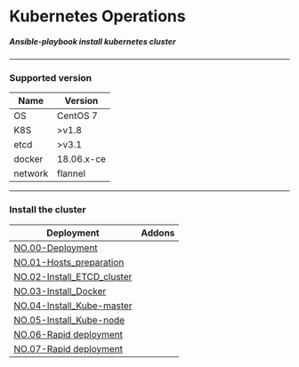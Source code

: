 # Kubernetes **Op**erations 

##### Ansible-playbook install kubernetes cluster

------

### Supported version

| Name    | Version    |
| ------- | ---------- |
| OS      | CentOS 7   |
| K8S     | >v1.8      |
| etcd    | >v3.1      |
| docker  | 18.06.x-ce |
| network | flannel    |

------

### Install the cluster

| Deployment                                                   | Addons |
| ------------------------------------------------------------ | ------ |
| <a href="docs/setup/00.K8S_multi-master_deployment.md">NO.00-Deployment</a> |        |
| <a href="docs/setup/01.Hosts_environment_preparation.md">NO.01-Hosts_preparation</a> |        |
| <a href="docs/setup/02.Install_ETCD_cluster.md">NO.02-Install_ETCD_cluster</a> |        |
| <a href="docs/setup/03.Install_Docker.md">NO.03-Install_Docker</a> |        |
| <a href="docs/setup/04.Install_Kube-master.md">NO.04-Install_Kube-master</a> |        |
| <a href="docs/setup/05.Install_Kube-node.md">NO.05-Install_Kube-node</a> |        |
| <a href="docs/setup/00.K8S_multi-master_deployment.md">NO.06-Rapid deployment</a> |        |
| <a href="docs/setup/00.K8S_multi-master_deployment.md">NO.07-Rapid deployment</a> |        |

